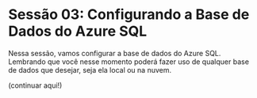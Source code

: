 # Sessão 03: Configurando a Base de Dados do Azure SQL

Nessa sessão, vamos configurar a base de dados do Azure SQL. Lembrando que você nesse momento poderá fazer uso de qualquer base de dados que desejar, seja ela local ou na nuvem.

(continuar aqui!)